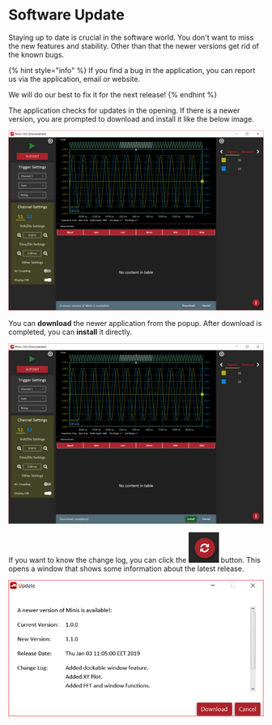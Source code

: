 # Software Update

Staying up to date is crucial in the software world. You don't want to miss the new features and stability. Other than that the newer versions get rid of the known bugs. 

{% hint style="info" %}
If you find a bug in the application, you can report us via the application, email or website. 

We will do our best to fix it for the next release!
{% endhint %}

The application checks for updates in the opening. If there is a newer version, you are prompted to download and install it like the below image.

![](../../../../.gitbook/assets/image%20%2858%29.png)

You can **download** the newer application from the popup. After download is completed, you can **install** it directly. 

![](../../../../.gitbook/assets/image%20%2843%29.png)

If you want to know the change log, you can click the ![](../../../../.gitbook/assets/image%20%2826%29.png) button. This opens a window that shows some information about the latest release.

![](../../../../.gitbook/assets/image%20%2888%29.png)

